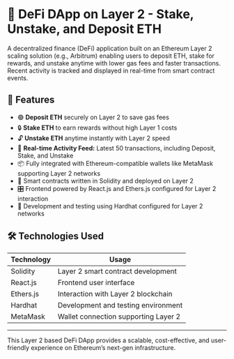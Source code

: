 # 🏦 DeFi DApp on Layer 2 - Stake, Unstake, and Deposit ETH

A decentralized finance (DeFi) application built on an Ethereum Layer 2 scaling solution (e.g., Arbitrum) enabling users to deposit ETH, stake for rewards, and unstake anytime with lower gas fees and faster transactions. Recent activity is tracked and displayed in real-time from smart contract events.

## 🚀 Features

- 🟢 **Deposit ETH** securely on Layer 2 to save gas fees
- 🔒 **Stake ETH** to earn rewards without high Layer 1 costs
- 🔓 **Unstake ETH** anytime instantly with Layer 2 speed
- 📜 **Real-time Activity Feed:** Latest 50 transactions, including Deposit, Stake, and Unstake
- 📦 Fully integrated with Ethereum-compatible wallets like MetaMask supporting Layer 2 networks
- 🧠 Smart contracts written in Solidity and deployed on Layer 2
- 🎛 Frontend powered by React.js and Ethers.js configured for Layer 2 interaction
- 🔧 Development and testing using Hardhat configured for Layer 2 networks

## 🛠 Technologies Used

| Technology | Usage                                |
|------------|------------------------------------|
| Solidity   | Layer 2 smart contract development  |
| React.js   | Frontend user interface             |
| Ethers.js  | Interaction with Layer 2 blockchain |
| Hardhat    | Development and testing environment |
| MetaMask   | Wallet connection supporting Layer 2 |

---

This Layer 2 based DeFi DApp provides a scalable, cost-effective, and user-friendly experience on Ethereum’s next-gen infrastructure.
